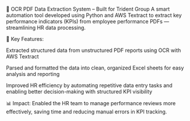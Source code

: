 📄 OCR PDF Data Extraction System – Built for Trident Group
A smart automation tool developed using Python and AWS Textract to extract key performance indicators (KPIs) from employee performance PDFs — streamlining HR data processing.

🧠 Key Features:

Extracted structured data from unstructured PDF reports using OCR with AWS Textract

Parsed and formatted the data into clean, organized Excel sheets for easy analysis and reporting

Improved HR efficiency by automating repetitive data entry tasks and enabling better decision-making with structured KPI visibility

📊 Impact:
Enabled the HR team to manage performance reviews more effectively, saving time and reducing manual errors in KPI tracking.
